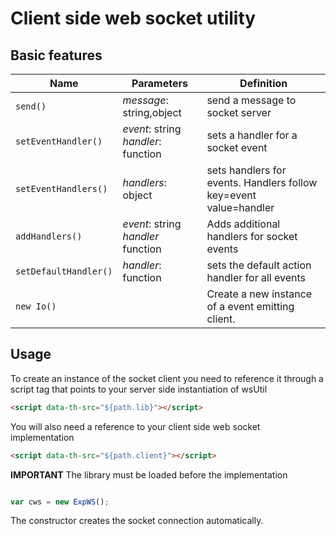 # Client side web socket utility #

## Basic features ##

| **Name** | **Parameters** | **Definition**
| -------- | --------------- | -------------|
| `send()` | *message*: string,object | send a message to socket server |
| `setEventHandler()` | *event*: string *handler*: function | sets a handler for a socket event |
| `setEventHandlers()` | *handlers*: object | sets handlers for events. Handlers follow key=event value=handler |
| `addHandlers()` | *event*: string *handler* function | Adds additional handlers for socket events |
| `setDefaultHandler()` | *handler*: function | sets the default action handler for all events |
| `new Io()` | | Create a new instance of a event emitting client. 

## Usage ##

To create an instance of the socket client you need to reference it through a script tag that points to your server side instantiation of wsUtil

```html
<script data-th-src="${path.lib}"></script>
```

You will also need a reference to your client side web socket implementation

```html
<script data-th-src="${path.client}"></script>
```

**IMPORTANT** The library must be loaded before the implementation

```javascript

var cws = new ExpWS();
```

The constructor creates the socket connection automatically.

